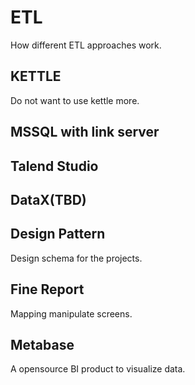 # ETL
How different ETL approaches work.

## KETTLE
Do not want to use kettle more.

## MSSQL with link server

## Talend Studio

## DataX(TBD)

## Design Pattern
Design schema for the projects.

## Fine Report
Mapping manipulate screens.

## Metabase
A opensource BI product to visualize data.